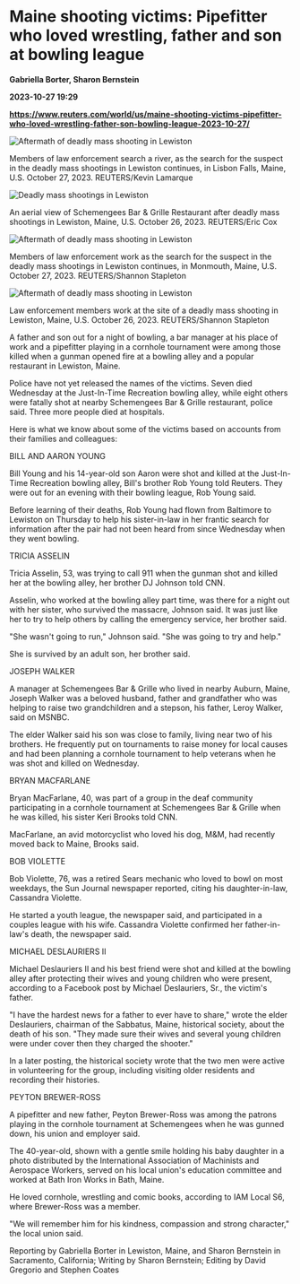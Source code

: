 # Maine shooting victims: Pipefitter who loved wrestling, father and son at bowling league
**Gabriella Borter, Sharon Bernstein**

**2023-10-27 19:29**

**https://www.reuters.com/world/us/maine-shooting-victims-pipefitter-who-loved-wrestling-father-son-bowling-league-2023-10-27/**

![Aftermath of deadly mass shooting in Lewiston](https://www.reuters.com/resizer/SjWK6w28-DXgR-HIhndONhncpN8=/1920x0/filters:quality(80)/cloudfront-us-east-2.images.arcpublishing.com/reuters/XQXXOXJTG5I2RCEL3X5BB7F74I.jpg)

Members of law enforcement search a river, as the search for the suspect in the deadly mass shootings in Lewiston continues, in Lisbon Falls, Maine, U.S. October 27, 2023. REUTERS/Kevin Lamarque

![Deadly mass shootings in Lewiston](https://www.reuters.com/resizer/GwIfiv8Ip3DwjFBovA8TXQuqkCE=/1920x0/filters:quality(80)/cloudfront-us-east-2.images.arcpublishing.com/reuters/RG2Q2MUBAVJ3DKA2FTZEYBCAAY.jpg)

An aerial view of Schemengees Bar & Grille Restaurant after deadly mass shootings in Lewiston, Maine, U.S. October 26, 2023. REUTERS/Eric Cox

![Aftermath of deadly mass shooting in Lewiston](https://www.reuters.com/resizer/2Bvt7ArV8qNcrauDFc-omso_EIg=/1920x0/filters:quality(80)/cloudfront-us-east-2.images.arcpublishing.com/reuters/TFEUNVUJV5MJLB3ZST4HFOXSDQ.jpg)

Members of law enforcement work as the search for the suspect in the deadly mass shootings in Lewiston continues, in Monmouth, Maine, U.S. October 27, 2023. REUTERS/Shannon Stapleton

![Aftermath of deadly mass shooting in Lewiston](https://www.reuters.com/resizer/rGzeJjcDCCA0EP4bNyS1xctYQfk=/1920x0/filters:quality(80)/cloudfront-us-east-2.images.arcpublishing.com/reuters/HCISBRPWNVLKVPVDD2A4TM47VE.jpg)

Law enforcement members work at the site of a deadly mass shooting in Lewiston, Maine, U.S. October 26, 2023. REUTERS/Shannon Stapleton

A father and son out for a night of bowling, a bar manager at his place of work and a pipefitter playing in a cornhole tournament were among those killed when a gunman opened fire at a bowling alley and a popular restaurant in Lewiston, Maine.

Police have not yet released the names of the victims. Seven died Wednesday at the Just-In-Time Recreation bowling alley, while eight others were fatally shot at nearby Schemengees Bar & Grille restaurant, police said. Three more people died at hospitals.

Here is what we know about some of the victims based on accounts from their families and colleagues:

BILL AND AARON YOUNG

Bill Young and his 14-year-old son Aaron were shot and killed at the Just-In-Time Recreation bowling alley, Bill's brother Rob Young told Reuters. They were out for an evening with their bowling league, Rob Young said.

Before learning of their deaths, Rob Young had flown from Baltimore to Lewiston on Thursday to help his sister-in-law in her frantic search for information after the pair had not been heard from since Wednesday when they went bowling.

TRICIA ASSELIN

Tricia Asselin, 53, was trying to call 911 when the gunman shot and killed her at the bowling alley, her brother DJ Johnson told CNN.

Asselin, who worked at the bowling alley part time, was there for a night out with her sister, who survived the massacre, Johnson said. It was just like her to try to help others by calling the emergency service, her brother said.

"She wasn't going to run," Johnson said. "She was going to try and help."

She is survived by an adult son, her brother said.

JOSEPH WALKER

A manager at Schemengees Bar & Grille who lived in nearby Auburn, Maine, Joseph Walker was a beloved husband, father and grandfather who was helping to raise two grandchildren and a stepson, his father, Leroy Walker, said on MSNBC.

The elder Walker said his son was close to family, living near two of his brothers. He frequently put on tournaments to raise money for local causes and had been planning a cornhole tournament to help veterans when he was shot and killed on Wednesday.

BRYAN MACFARLANE

Bryan MacFarlane, 40, was part of a group in the deaf community participating in a cornhole tournament at Schemengees Bar & Grille when he was killed, his sister Keri Brooks told CNN.

MacFarlane, an avid motorcyclist who loved his dog, M&M, had recently moved back to Maine, Brooks said.

BOB VIOLETTE

Bob Violette, 76, was a retired Sears mechanic who loved to bowl on most weekdays, the Sun Journal newspaper reported, citing his daughter-in-law, Cassandra Violette.

He started a youth league, the newspaper said, and participated in a couples league with his wife. Cassandra Violette confirmed her father-in-law's death, the newspaper said.

MICHAEL DESLAURIERS II

Michael Deslauriers II and his best friend were shot and killed at the bowling alley after protecting their wives and young children who were present, according to a Facebook post by Michael Deslauriers, Sr., the victim's father.

"I have the hardest news for a father to ever have to share," wrote the elder Deslauriers, chairman of the Sabbatus, Maine, historical society, about the death of his son. "They made sure their wives and several young children were under cover then they charged the shooter."

In a later posting, the historical society wrote that the two men were active in volunteering for the group, including visiting older residents and recording their histories.

PEYTON BREWER-ROSS

A pipefitter and new father, Peyton Brewer-Ross was among the patrons playing in the cornhole tournament at Schemengees when he was gunned down, his union and employer said.

The 40-year-old, shown with a gentle smile holding his baby daughter in a photo distributed by the International Association of Machinists and Aerospace Workers, served on his local union's education committee and worked at Bath Iron Works in Bath, Maine.

He loved cornhole, wrestling and comic books, according to IAM Local S6, where Brewer-Ross was a member.

"We will remember him for his kindness, compassion and strong character," the local union said.

Reporting by Gabriella Borter in Lewiston, Maine, and Sharon Bernstein in Sacramento, California; Writing by Sharon Bernstein; Editing by David Gregorio and Stephen Coates